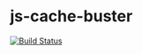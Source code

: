 # js-cache-buster

[![Build Status](https://travis-ci.org/ViBiOh/js-index-builder.svg?branch=master)](https://travis-ci.org/ViBiOh/js-index-builder)
